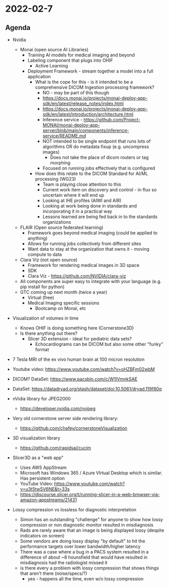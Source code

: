 # 2022-02-7

## Agenda

* Nvidia
  * Monai (open source AI Libraries)
    * Training AI models for medical imaging and beyond
    * Labeling component that plugs into OHIF
      * Active Learning
    * Deployment Framework - stream together a model into a full application
      * What is the cope for this - is it intended to be a comprehensive DICOM Ingestion processing framework?
        * NO - may be part of this though
        * https://docs.monai.io/projects/monai-deploy-app-sdk/en/latest/release_notes/index.html
        * https://docs.monai.io/projects/monai-deploy-app-sdk/en/latest/introduction/architecture.html
        * Inference service - https://github.com/Project-MONAI/monai-deploy-app-server/blob/main/components/inference-service/README.md
        * NOT intended to be single endpoint that runs lots of algorithms OR do metadata fixup (e.g. uncompress images)
            * Does not take the place of dicom routers or tag morphing
        * Focused on running jobs effectively that is configured
      * How does this relate to the DICOM Standard for AI/ML processing (WG23) 
        * Team is playing close attention to this
        * Current work item on discovery and control - in flux so uncertain where it will end up
        * Looking at IHE profiles (AIWI and AIR)
        * Looking at work being done in standards and incorporating it in a practical way
        * Lessons learned are being fed back in to the standards organizations
  * FLAIR (Open source federated learning)
    * Framework goes beyond medical imaging (could be applied to anything)
    * Allows for running jobs collectively from different sites
    * Want data to stay at the organization that owns it - moving compute to data
  * Clara Viz (not open source)
    * Framework for rendering medical images in 3D space
    * SDK
    * Clara Viz - https://github.com/NVIDIA/clara-viz
  * All components are super easy to integrate with your language (e.g. pip install for python)
  * GTC coming up next month (twice a year)
    * Virtual (free)
    * Medical Imaging specific sessions
      * Bootcamp on Monai, etc

* Visualization of volumes in time
  * Knows OHIF is doing something here (Cornerstone3D)
  * Is there anything out there?
    * Slicer 3D extension - ideal for pediatric data sets?
      * Echocardiograms can be DICOM but also some other "funky" format

*  7 Tesla MRI of the ex vivo human brain at 100 micron resolution 
  * Youtube video: https://www.youtube.com/watch?v=oHZBFm02wbM
  * DICOM? DataSet: https://www.pacsbin.com/c/W1IVmnkSAE
  * DataSet: https://datadryad.org/stash/dataset/doi:10.5061/dryad.119f80q

* nVidia library for JPEG2000
  * https://developer.nvidia.com/nvjpeg

* Very old cornerstone server side rendering library:
  * https://github.com/chafey/cornerstoneVisualization

* 3D visualization library
  * https://github.com/rapidsai/cucim

* Slicer3D as a "web app"
  * Uses AWS AppStream
  * Microsoft has Windows 365 / Azure VIrtual Desktop which is similar.  Has persistent option
  * YouTube Video: https://www.youtube.com/watch?v=u3t5twSV6NE&t=33s
  * https://discourse.slicer.org/t/running-slicer-in-a-web-browser-via-amazon-appstreams/21431

* Lossy compression vs lossless for diagnostic interpretation
  * Simon has an outstanding "challenge" for anyone to show how lossy compression or non diagnostic monitor resulted in misdiagnosis
  * Rads are rarely aware that an image is being displayed lossy (despite indicators on screen)
  * Some vendors are doing lossy display "by default" to hit the performance targets over lower bandwidth/higher latency
  * There was a case where a bug in a PACS system resulted in a difference of about ~8 hounsfield that would have resulted in misdiagnosis had the radiologist missed it
  * is there every a problem with lossy compression that shows things that aren't there (noise/specs/?)
    * yes - happens all the time, even w/o lossy compression